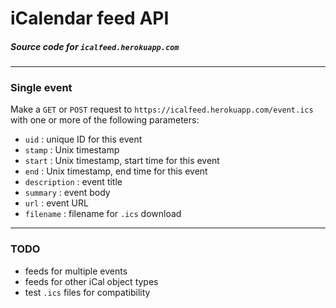 # iCalendar feed API

##### Source code for `icalfeed.herokuapp.com`

---

### Single event

Make a `GET` or `POST` request to `https://icalfeed.herokuapp.com/event.ics` with one or more of the following parameters:

- `uid` : unique ID for this event
- `stamp` : Unix timestamp
- `start` : Unix timestamp, start time for this event
- `end` : Unix timestamp, end time for this event
- `description` : event title
- `summary` : event body
- `url` : event URL
- `filename` : filename for `.ics` download

---

### TODO

- feeds for multiple events
- feeds for other iCal object types
- test `.ics` files for compatibility
